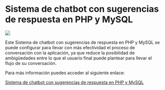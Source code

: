 # Sistema de chatbot con sugerencias de respuesta en PHP y MySQL

<img src="https://i0.wp.com/www.configuroweb.com/wp-content/uploads/2022/06/Sistema-de-chatbot-con-sugerencias-de-respuesta-en-PHP-y-MySQL.png?resize=800%2C500&ssl=1">

Este Sistema de chatbot con sugerencias de respuesta en PHP y MySQL se puede configurar para llevar con más efectividad el proceso de conversación con la aplicación, ya que reduce la posibilidad de ambigüedades entre lo que el usuario final puede plantear para llevar el flujo de su conversación.

Para más información puedes acceder al siguiente enlace:

<a href="https://www.configuroweb.com/sistema-de-chatbot-con-sugerencias-de-respuesta-en-php-y-mysql/">Sistema de chatbot con sugerencias de respuesta en PHP y MySQL</a>
